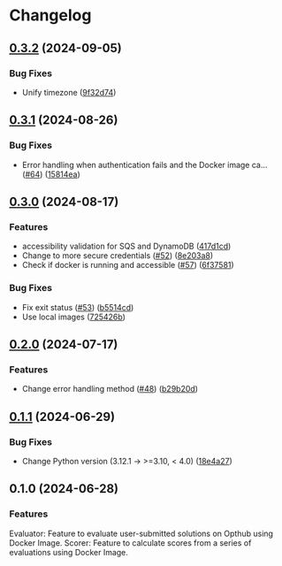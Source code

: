 # Changelog

## [0.3.2](https://github.com/opthub-org/opthub-runner-admin/compare/v0.3.1...v0.3.2) (2024-09-05)


### Bug Fixes

* Unify timezone ([9f32d74](https://github.com/opthub-org/opthub-runner-admin/commit/9f32d7484c6c00596c463745b2963dd6b4650bd1))

## [0.3.1](https://github.com/opthub-org/opthub-runner-admin/compare/v0.3.0...v0.3.1) (2024-08-26)


### Bug Fixes

* Error handling when authentication fails and the Docker image ca… ([#64](https://github.com/opthub-org/opthub-runner-admin/issues/64)) ([15814ea](https://github.com/opthub-org/opthub-runner-admin/commit/15814ea47f19867c93cf39ad033917958af57804))

## [0.3.0](https://github.com/opthub-org/opthub-runner-admin/compare/v0.2.0...v0.3.0) (2024-08-17)


### Features

* accessibility validation for SQS and DynamoDB ([417d1cd](https://github.com/opthub-org/opthub-runner-admin/commit/417d1cdf14745ef61921d4f1c04f6240127d147f))
* Change to more secure credentials ([#52](https://github.com/opthub-org/opthub-runner-admin/issues/52)) ([8e203a8](https://github.com/opthub-org/opthub-runner-admin/commit/8e203a830e9b5d45c781f500d2c4dd8a0fc8a1fb))
* Check if docker is running and accessible ([#57](https://github.com/opthub-org/opthub-runner-admin/issues/57)) ([6f37581](https://github.com/opthub-org/opthub-runner-admin/commit/6f37581018f8b82b37551cbce657eec731095f14))


### Bug Fixes

* Fix exit status ([#53](https://github.com/opthub-org/opthub-runner-admin/issues/53)) ([b5514cd](https://github.com/opthub-org/opthub-runner-admin/commit/b5514cdc614623dcb4c80e6417b9104d1bcf1710))
* Use local images ([725426b](https://github.com/opthub-org/opthub-runner-admin/commit/725426b125657c5fbcf867953ead2027a6a99773))

## [0.2.0](https://github.com/opthub-org/opthub-runner-admin/compare/v0.1.1...v0.2.0) (2024-07-17)


### Features

* Change error handling method ([#48](https://github.com/opthub-org/opthub-runner-admin/issues/48)) ([b29b20d](https://github.com/opthub-org/opthub-runner-admin/commit/b29b20de6359f72c5a29b8e3e3386610b24c4a8d))

## [0.1.1](https://github.com/opthub-org/opthub-runner-admin/compare/v0.1.0...v0.1.1) (2024-06-29)


### Bug Fixes

* Change Python version (3.12.1 -&gt; >=3.10, &lt; 4.0) ([18e4a27](https://github.com/opthub-org/opthub-runner-admin/commit/18e4a27a6b3df21be965f833816fb7616629b1cf))

## 0.1.0 (2024-06-28)


### Features

Evaluator: Feature to evaluate user-submitted solutions on Opthub using Docker Image.
Scorer: Feature to calculate scores from a series of evaluations using Docker Image.
